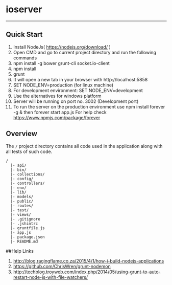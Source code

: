 # ioserver

***

## Quick Start
1. Install NodeJs( https://nodejs.org/download/ )
2. Open CMD and go to current project directory and run the following commands
3. npm install -g bower grunt-cli socket.io-client
4. npm install
5. grunt
6. It will open a new tab in your browser with http://localhost:5858
7. SET NODE_ENV=production (for linux machine) 
8. For development environment: SET NODE_ENV=development 
9. Use the alternatives for windows platform
10. Server will be running on port no. 3002 (Development port)
11. To run the server on the production environment use 
    npm install forever -g
& then
    forever start app.js
For help check
https://www.npmjs.com/package/forever

## Overview

The `/` project directory contains all code used in the application along with all tests of such code.
```
/
  |- api/
  |- bin/
  |- collections/
  |- config/
  |- controllers/
  |- env/
  |- lib/
  |- models/
  |- public/
  |- routes/
  |- test/
  |- views/
  |- .gitignore
  |- .jshintrc
  |- gruntfile.js
  |- app.js
  |- package.json
  |- README.md

```

##Help Links
1. http://blog.ragingflame.co.za/2015/4/1/how-i-build-nodejs-applications
2. https://github.com/ChrisWren/grunt-nodemon
3. http://techblog.troyweb.com/index.php/2014/05/using-grunt-to-auto-restart-node-js-with-file-watchers/